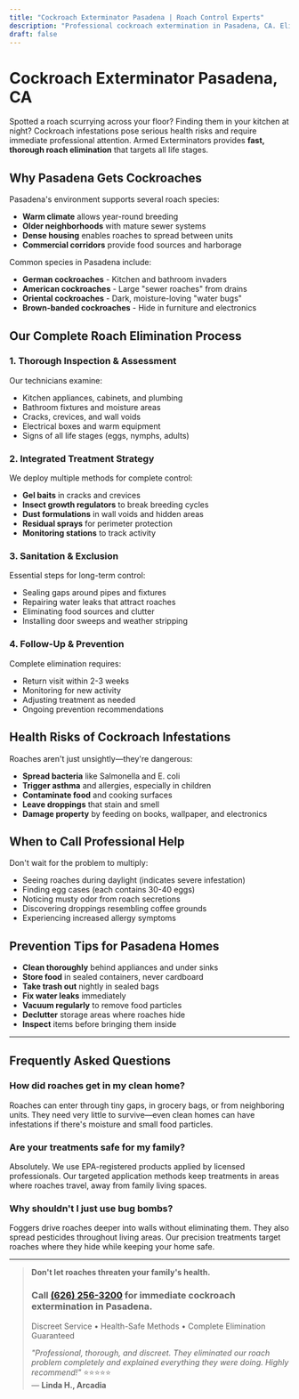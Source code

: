 ```yaml
---
title: "Cockroach Exterminator Pasadena | Roach Control Experts"
description: "Professional cockroach extermination in Pasadena, CA. Eliminate German, American & Oriental roaches fast. Safe, thorough treatment. Call (626) 256-3200."
draft: false
---
```


# Cockroach Exterminator Pasadena, CA

Spotted a roach scurrying across your floor? Finding them in your kitchen at night? Cockroach infestations pose serious health risks and require immediate professional attention. Armed Exterminators provides **fast, thorough roach elimination** that targets all life stages.

## Why Pasadena Gets Cockroaches

Pasadena's environment supports several roach species:
- **Warm climate** allows year-round breeding
- **Older neighborhoods** with mature sewer systems
- **Dense housing** enables roaches to spread between units
- **Commercial corridors** provide food sources and harborage

Common species in Pasadena include:
- **German cockroaches** - Kitchen and bathroom invaders
- **American cockroaches** - Large "sewer roaches" from drains
- **Oriental cockroaches** - Dark, moisture-loving "water bugs"
- **Brown-banded cockroaches** - Hide in furniture and electronics

## Our Complete Roach Elimination Process

### 1. Thorough Inspection & Assessment
Our technicians examine:
- Kitchen appliances, cabinets, and plumbing
- Bathroom fixtures and moisture areas
- Cracks, crevices, and wall voids
- Electrical boxes and warm equipment
- Signs of all life stages (eggs, nymphs, adults)

### 2. Integrated Treatment Strategy
We deploy multiple methods for complete control:
- **Gel baits** in cracks and crevices
- **Insect growth regulators** to break breeding cycles
- **Dust formulations** in wall voids and hidden areas
- **Residual sprays** for perimeter protection
- **Monitoring stations** to track activity

### 3. Sanitation & Exclusion
Essential steps for long-term control:
- Sealing gaps around pipes and fixtures
- Repairing water leaks that attract roaches
- Eliminating food sources and clutter
- Installing door sweeps and weather stripping

### 4. Follow-Up & Prevention
Complete elimination requires:
- Return visit within 2-3 weeks
- Monitoring for new activity
- Adjusting treatment as needed
- Ongoing prevention recommendations

## Health Risks of Cockroach Infestations

Roaches aren't just unsightly—they're dangerous:
- **Spread bacteria** like Salmonella and E. coli
- **Trigger asthma** and allergies, especially in children
- **Contaminate food** and cooking surfaces
- **Leave droppings** that stain and smell
- **Damage property** by feeding on books, wallpaper, and electronics

## When to Call Professional Help

Don't wait for the problem to multiply:
- Seeing roaches during daylight (indicates severe infestation)
- Finding egg cases (each contains 30-40 eggs)
- Noticing musty odor from roach secretions
- Discovering droppings resembling coffee grounds
- Experiencing increased allergy symptoms

## Prevention Tips for Pasadena Homes

- **Clean thoroughly** behind appliances and under sinks
- **Store food** in sealed containers, never cardboard
- **Take trash out** nightly in sealed bags
- **Fix water leaks** immediately
- **Vacuum regularly** to remove food particles
- **Declutter** storage areas where roaches hide
- **Inspect** items before bringing them inside

---

## Frequently Asked Questions

### How did roaches get in my clean home?
Roaches can enter through tiny gaps, in grocery bags, or from neighboring units. They need very little to survive—even clean homes can have infestations if there's moisture and small food particles.

### Are your treatments safe for my family?
Absolutely. We use EPA-registered products applied by licensed professionals. Our targeted application methods keep treatments in areas where roaches travel, away from family living spaces.

### Why shouldn't I just use bug bombs?
Foggers drive roaches deeper into walls without eliminating them. They also spread pesticides throughout living areas. Our precision treatments target roaches where they hide while keeping your home safe.

---

> **Don't let roaches threaten your family's health.**  
> ### Call [(626) 256-3200](tel:6262563200) for immediate cockroach extermination in Pasadena.  
> Discreet Service • Health-Safe Methods • Complete Elimination Guaranteed  
> 
> *"Professional, thorough, and discreet. They eliminated our roach problem completely and explained everything they were doing. Highly recommend!"* ⭐⭐⭐⭐⭐  
> — **Linda H., Arcadia**